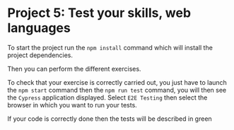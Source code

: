 # Project 5: Test your skills, web languages

To start the project run the `npm install` command which will install the project dependencies.

Then you can perform the different exercises.

To check that your exercise is correctly carried out, you just have to launch the `npm start` command then the `npm run test` command, you will then see the `Cypress` application displayed. Select `E2E Testing` then select the browser in which you want to run your tests.

If your code is correctly done then the tests will be described in green
